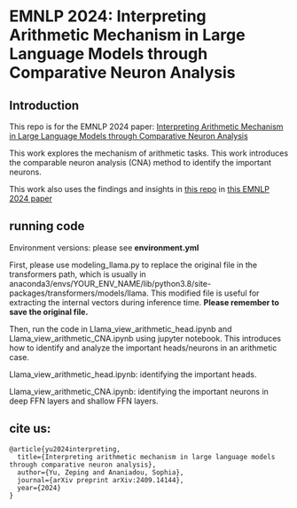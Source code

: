 # EMNLP 2024: Interpreting Arithmetic Mechanism in Large Language Models through Comparative Neuron Analysis

## Introduction

This repo is for the EMNLP 2024 paper: [Interpreting Arithmetic Mechanism in Large Language Models through Comparative Neuron Analysis](https://zepingyu0512.github.io/arithmetic-mechanism.github.io/)

This work explores the mechanism of arithmetic tasks. This work introduces the comparable neuron analysis (CNA) method to identify the important neurons.

This work also uses the findings and insights in [this repo](https://github.com/zepingyu0512/neuron-attribution/tree/main) in [this EMNLP 2024 paper](https://zepingyu0512.github.io/neuron-attribution.github.io/)

## running code

Environment versions: please see **environment.yml**

First, please use modeling_llama.py to replace the original file in the transformers path, which is usually in anaconda3/envs/YOUR_ENV_NAME/lib/python3.8/site-packages/transformers/models/llama. This modified file is useful for extracting the internal vectors during inference time. **Please remember to save the original file.** 

Then, run the code in Llama_view_arithmetic_head.ipynb and Llama_view_arithmetic_CNA.ipynb using jupyter notebook. This introduces how to identify and analyze the important heads/neurons in an arithmetic case.

Llama_view_arithmetic_head.ipynb: identifying the important heads.

Llama_view_arithmetic_CNA.ipynb: identifying the important neurons in deep FFN layers and shallow FFN layers.

## cite us: 

```
@article{yu2024interpreting,
  title={Interpreting arithmetic mechanism in large language models through comparative neuron analysis},
  author={Yu, Zeping and Ananiadou, Sophia},
  journal={arXiv preprint arXiv:2409.14144},
  year={2024}
}
```
